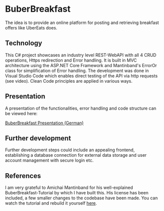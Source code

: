 # BuberBreakfast 

The idea is to provide an online platform for posting and retrieving breakfast offers like UberEats does.

## Technology

This C# project showcases an industry level REST-WebAPI with all 4 CRUD operations, Https redirection and Error handling. 
It is built in MVC architecture using the ASP.NET Core Framework and Mantinband's ErrorOr class for simplification of Error handling.
The development was done in Visual Studio Code which enables direct testing of the API via http requests (see video). 
Clean Code principles are applied in various ways.

## Presentation

A presentation of the functionalities, error handling and code structure can be viewed here:

[BuberBreakfast Presentation (German)](https://www.youtube.com/watch?v=9vCj4-TEpJM)

## Further development

Further development steps could include an appealing frontend, establishing a database connection for external data storage and user account management with secure login etc.

## References

I am very grateful to Amichai Mantinband for his well-explained BuberBreakfast-Tutorial by which I have built this. His license has been included, a few smaller changes to the codebase have been made.
You can watch the tutorial and rebuild it yourself [here](https://www.youtube.com/watch?v=PmDJIooZjBE&t=1819s
). 
